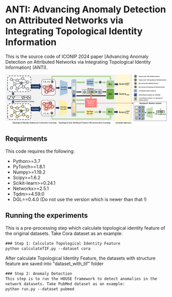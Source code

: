 # ANTI: Advancing Anomaly Detection on Attributed Networks via Integrating Topological Identity Information

This is the source code of ICONIP 2024 paper [Advancing Anomaly Detection on Attributed Networks via Integrating Topological Identity Information) (ANTI). 

![The proposed framework](framework.png)


## Requirments
This code requires the following:
* Python>=3.7
* PyTorch>=1.8.1
* Numpy>=1.19.2
* Scipy>=1.6.2
* Scikit-learn>=0.24.1
* Networkx>=2.5.1
* Tqdm>=4.59.0
* DGL==0.4.0 (Do not use the version which is newer than that !)

## Running the experiments
This is a pre-processing step which calculate topological identity feature of the original datasets. Take Cora dataset as an example:
```
### Step 1: Calculate Topological Identity Feature
python calculateTIF.py --dataset cora
```
After calculate Topological Identity Feature, the datasets with structure feature are saved into "dataset_with_tif" folder
```
### Step 2: Anomaly Detection
This step is to run the HOUSE framework to detect anomalies in the network datasets. Take PubMed dataset as an example:
python run.py --dataset pubmed
```



